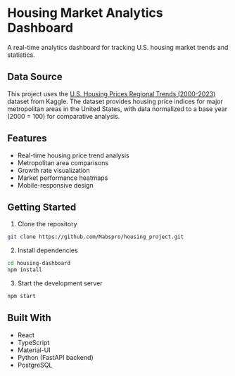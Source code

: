 # Housing Market Analytics Dashboard

A real-time analytics dashboard for tracking U.S. housing market trends and statistics.

## Data Source

This project uses the [U.S. Housing Prices Regional Trends (2000-2023)](https://www.kaggle.com/datasets/praveenchandran2006/u-s-housing-prices-regional-trends-2000-2023) dataset from Kaggle. The dataset provides housing price indices for major metropolitan areas in the United States, with data normalized to a base year (2000 = 100) for comparative analysis.

## Features

- Real-time housing price trend analysis
- Metropolitan area comparisons
- Growth rate visualization
- Market performance heatmaps
- Mobile-responsive design

## Getting Started

1. Clone the repository
```bash
git clone https://github.com/Mabspro/housing_project.git
```

2. Install dependencies
```bash
cd housing-dashboard
npm install
```

3. Start the development server
```bash
npm start
```

## Built With

- React
- TypeScript
- Material-UI
- Python (FastAPI backend)
- PostgreSQL

